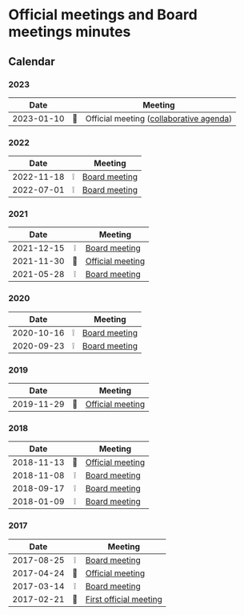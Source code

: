 # Official meetings and Board meetings minutes

## Calendar

### 2023

| Date       |     | Meeting                                      |
| ---------- | :-: | -------------------------------------------- |
| 2023-01-10 | 💬  | Official meeting ([collaborative agenda][1]) |

[1]: https://hackmd.io/@osmbe/HkAB2JFcF/edit

### 2022

| Date       |   | Meeting                                                |
| ---------- | - | ------------------------------------------------------ |
| 2022-11-18 | ❕ | [Board meeting](./2022-11-18%20-%20board%20meeting.md) |
| 2022-07-01 | ❕ | [Board meeting](./2022-07-01%20-%20board%20meeting.md) |

### 2021

| Date       |     | Meeting                                                            |
| ---------- | :-: | ------------------------------------------------------------------ |
| 2021-12-15 | ❕   | [Board meeting](./2021-11-30%20-%20official%20meeting.md)          |
| 2021-11-30 | 💬  | [Official meeting](./2021-11-30%20-%20official%20meeting.md)       |
| 2021-05-28 | ❕   | [Board meeting](./2021-05-28%20-%20board%20meeting.md)             |

### 2020

| Date       |     | Meeting                                                              |
| ---------- | :-: | -------------------------------------------------------------------- |
| 2020-10-16 | ❕   | [Board meeting](./2020-10-169%20-9%20board9%20meeting.md)            |
| 2020-09-23 | ❕   | [Board meeting](./2020-09-239%20-9%20board9%20funding9%20meeting.md) |

### 2019

| Date       |     | Meeting                                                            |
| ---------- | :-: | ------------------------------------------------------------------ |
| 2019-11-29 | 💬  | [Official meeting](./2019-11-29%20-%20official%20meeting.md)       |

### 2018

| Date       |     | Meeting                                                            |
| ---------- | :-: | ------------------------------------------------------------------ |
| 2018-11-13 | 💬  | [Official meeting](./2018-11-13%20-%20official%20meeting.md)       |
| 2018-11-08 | ❕   | [Board meeting](./2018-11-08%20-%20board%20meeting.md)             |
| 2018-09-17 | ❕   | [Board meeting](./2018-09-17%20-%20board%20meeting.md)             |
| 2018-01-09 | ❕   | [Board meeting](./2018-01-09%20-%20board%20meeting.md)             |

### 2017

| Date       |     | Meeting                                                            |
| ---------- | :-: | ------------------------------------------------------------------ |
| 2017-08-25 | ❕   | [Board meeting](./2017-08-25%20-%20board%20meeting.md)             |
| 2017-04-24 | 💬  | [Official meeting](./2017-04-24%20-%20official%20meeting.md)       |
| 2017-03-14 | ❕   | [Board meeting](./2017-03-14%20-%20board%20meeting.md)             |
| 2017-02-21 | 🎉  | [First official meeting](./2017-02-21%20-%20initial%20meeting.txt) |
